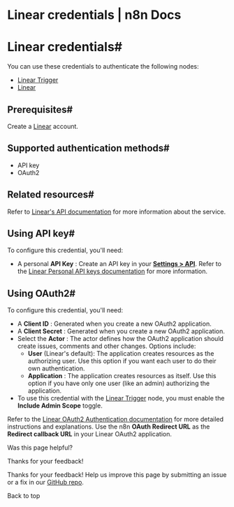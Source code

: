 # Linear credentials | n8n Docs

[ ](https://github.com/n8n-io/n8n-docs/edit/main/docs/integrations/builtin/credentials/linear.md "Edit this page")

# Linear credentials#

You can use these credentials to authenticate the following nodes:

  * [Linear Trigger](../../trigger-nodes/n8n-nodes-base.lineartrigger/)
  * [Linear](../../app-nodes/n8n-nodes-base.linear/)

## Prerequisites#

Create a [Linear](https://linear.app/) account.

## Supported authentication methods#

  * API key
  * OAuth2

## Related resources#

Refer to [Linear's API documentation](https://developers.linear.app/docs/graphql/working-with-the-graphql-api) for more information about the service.

## Using API key#

To configure this credential, you'll need:

  * A personal **API Key** : Create an API key in your [**Settings > API**](https://linear.app/n8n/settings/api). Refer to the [Linear Personal API keys documentation](https://developers.linear.app/docs/graphql/working-with-the-graphql-api#personal-api-keys) for more information.

## Using OAuth2#

To configure this credential, you'll need:

  * A **Client ID** : Generated when you create a new OAuth2 application.
  * A **Client Secret** : Generated when you create a new OAuth2 application.
  * Select the **Actor** : The actor defines how the OAuth2 application should create issues, comments and other changes. Options include:
    * **User** (Linear's default): The application creates resources as the authorizing user. Use this option if you want each user to do their own authentication.
    * **Application** : The application creates resources as itself. Use this option if you have only one user (like an admin) authorizing the application.
  * To use this credential with the [Linear Trigger](../../trigger-nodes/n8n-nodes-base.lineartrigger/) node, you must enable the **Include Admin Scope** toggle.

Refer to the [Linear OAuth2 Authentication documentation](https://developers.linear.app/docs/oauth/authentication) for more detailed instructions and explanations. Use the n8n **OAuth Redirect URL** as the **Redirect callback URL** in your Linear OAuth2 application.

Was this page helpful? 

Thanks for your feedback! 

Thanks for your feedback! Help us improve this page by submitting an issue or a fix in our [GitHub repo](https://github.com/n8n-io/n8n-docs). 

Back to top